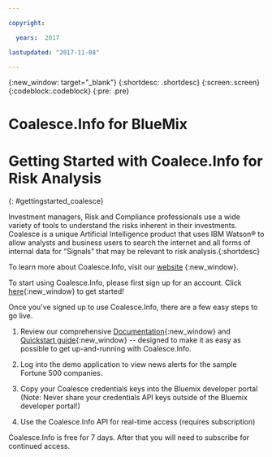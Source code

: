 ```yaml
---

copyright:

  years:  2017

lastupdated: "2017-11-08"

---
```


{:new_window: target="_blank"}
{:shortdesc: .shortdesc}
{:screen:.screen}
{:codeblock:.codeblock}
{:pre: .pre}


# Coalesce.Info for BlueMix

# Getting Started with Coalece.Info for Risk Analysis
{: #gettingstarted_coalesce}

Investment managers, Risk and Compliance professionals use a wide variety of tools to understand the risks inherent in their investments. Coalesce is a unique Artificial Intelligence product that uses IBM Watson® to allow analysts and business users to search the internet and all forms of internal data for “Signals” that may be relevant to risk analysis.{:shortdesc}

To learn more about Coalesce.Info, visit our [website](http://coalesce.info/) {:new_window}.

To start using Coalesce.Info, please first sign up for an account. Click [here](https://v2-0.coalesce.info/html/index.html#/signup){:new_window} to get started!

Once you've signed up to use Coalesce.Info, there are a few easy steps to go live.

1.	Review our comprehensive [Documentation](https://v2-0.coalesce.info/swagger-ui.html){:new_window} and [Quickstart guide](/setup/Coalesce_API_Document-IBM.docx){:new_window} -- designed to make it as easy as possible to get up-and-running with Coalesce.Info.

2.	Log into the demo application to view news alerts for the sample Fortune 500 companies.
  
3.	Copy your Coalesce credentials keys into the Bluemix developer portal (Note: Never share your credentials API keys outside of the Bluemix developer portal!)

4.	Use the Coalesce.Info API for real-time access (requires subscription) 


Coalesce.Info is free for 7 days. After that you will need to subscribe for continued access.
